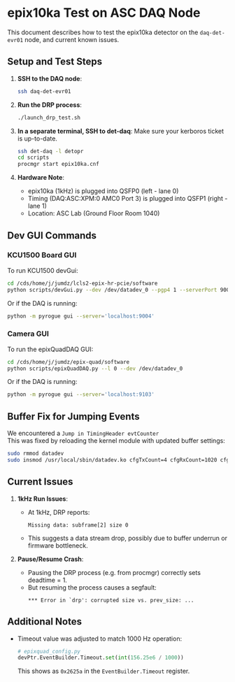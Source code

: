 
# epix10ka Test on ASC DAQ Node

This document describes how to test the epix10ka detector on the `daq-det-evr01` node, and current known issues.

## Setup and Test Steps

1. **SSH to the DAQ node**:
   ```bash
   ssh daq-det-evr01
   ```

2. **Run the DRP process**:
   ```bash
   ./launch_drp_test.sh
   ```

3. **In a separate terminal, SSH to det-daq**:
   Make sure your kerboros ticket is up-to-date.
   ```bash
   ssh det-daq -l detopr
   cd scripts
   procmgr start epix10ka.cnf
   ```

4. **Hardware Note**:
   - epix10ka (1kHz) is plugged into QSFP0 (left - lane 0)
   - Timing (DAQ:ASC:XPM:0 AMC0 Port 3) is plugged into QSFP1 (right - lane 1)
   - Location: ASC Lab (Ground Floor Room 1040)

## Dev GUI Commands

### KCU1500 Board GUI

To run KCU1500 devGui:
```bash
cd /cds/home/j/jumdz/lcls2-epix-hr-pcie/software
python scripts/devGui.py --dev /dev/datadev_0 --pgp4 1 --serverPort 9004 --pcieBoardType XilinxKcu1500
```

Or if the DAQ is running:
```bash
python -m pyrogue gui --server='localhost:9004'
```

### Camera GUI

To run the epixQuadDAQ GUI:
```bash
cd /cds/home/j/jumdz/epix-quad/software
python scripts/epixQuadDAQ.py --l 0 --dev /dev/datadev_0
```

Or if the DAQ is running:
```bash
python -m pyrogue gui --server='localhost:9103'
```

## Buffer Fix for Jumping Events

We encountered a `Jump in TimingHeader evtCounter`   
This was fixed by reloading the kernel module with updated buffer settings:

```bash
sudo rmmod datadev
sudo insmod /usr/local/sbin/datadev.ko cfgTxCount=4 cfgRxCount=1020 cfgSize=2097152 cfgMode=0x2
```

## Current Issues

1. **1kHz Run Issues**:
   - At 1kHz, DRP reports:
     ```
     Missing data: subframe[2] size 0
     ```
   - This suggests a data stream drop, possibly due to buffer underrun or firmware bottleneck.

2. **Pause/Resume Crash**:
   - Pausing the DRP process (e.g. from procmgr) correctly sets deadtime = 1.
   - But resuming the process causes a segfault:
     ```
     *** Error in `drp': corrupted size vs. prev_size: ...
     ```

## Additional Notes

- Timeout value was adjusted to match 1000 Hz operation:
  ```python
  # epixquad_config.py
  devPtr.EventBuilder.Timeout.set(int(156.25e6 / 1000))
  ```

  This shows as `0x2625a` in the `EventBuilder.Timeout` register.
